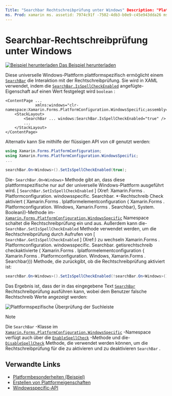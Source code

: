 ```yaml
---
Title: "Searchbar Rechtschreibprüfung unter Windows" Description: "Platform-Besonderheiten ermöglicht Ihnen die Nutzung von Funktionen, die nur auf einer bestimmten Plattform verfügbar sind, ohne dass benutzerdefinierte Renderer oder Effekte implementiert werden. In diesem Artikel wird erläutert, wie Sie das Windows-plattformspezifische verwenden, das es einer Suchleiste ermöglicht, mit der Rechtschreibprüfungs-Engine zu interagieren.
ms. Prod: xamarin ms. assetid: 7974c91f -7502-4db3-b0e9-c45e943dda26 ms. Technology: xamarin-Forms Author: davidbritch ms. Author: dabritch ms. Date: 10/24/2018 NO-LOC: [ Xamarin.Forms , Xamarin.Essentials ]
---
```


# <a name="searchbar-spell-check-on-windows"></a>Searchbar-Rechtschreibprüfung unter Windows

[![Beispiel herunterladen](~/media/shared/download.png) Das Beispiel herunterladen](https://docs.microsoft.com/samples/xamarin/xamarin-forms-samples/userinterface-platformspecifics)

Diese universelle Windows-Plattform plattformspezifisch ermöglicht einem [`SearchBar`](xref:Xamarin.Forms.SearchBar) die Interaktion mit der Rechtschreibprüfung. Sie wird in XAML verwendet, indem die [`SearchBar.IsSpellCheckEnabled`](xref:Xamarin.Forms.PlatformConfiguration.WindowsSpecific.SearchBar.IsSpellCheckEnabledProperty) angefügte-Eigenschaft auf einen Wert festgelegt wird `boolean` :

```xaml
<ContentPage ...
             xmlns:windows="clr-namespace:Xamarin.Forms.PlatformConfiguration.WindowsSpecific;assembly=Xamarin.Forms.Core">
    <StackLayout>
        <SearchBar ... windows:SearchBar.IsSpellCheckEnabled="true" />
        ...
    </StackLayout>
</ContentPage>
```

Alternativ kann Sie mithilfe der flüssigen API von c# genutzt werden:

```csharp
using Xamarin.Forms.PlatformConfiguration;
using Xamarin.Forms.PlatformConfiguration.WindowsSpecific;
...

searchBar.On<Windows>().SetIsSpellCheckEnabled(true);
```

Die- `SearchBar.On<Windows>` Methode gibt an, dass diese plattformspezifische nur auf der universelle Windows-Plattform ausgeführt wird. [ `SearchBar.SetIsSpellCheckEnabled` ] (Xref: Xamarin.Forms . Platformconfiguration. windowsspecific. Searchbar. *-Rechtschreib Check aktiviert ( Xamarin.Forms . Iplatformelementconfiguration { Xamarin.Forms . Platformconfiguration. Windows, Xamarin.Forms . Searchbar}, System. Boolean))-Methode im- [`Xamarin.Forms.PlatformConfiguration.WindowsSpecific`](xref:Xamarin.Forms.PlatformConfiguration.WindowsSpecific) Namespace schaltet die Rechtschreibprüfung ein und aus. Außerdem kann die- `SearchBar.SetIsSpellCheckEnabled` Methode verwendet werden, um die Rechtschreibprüfung durch Aufrufen von [ `SearchBar.GetIsSpellCheckEnabled` ] (Xref:) zu wechseln Xamarin.Forms . Platformconfiguration. windowsspecific. Searchbar. getisrechtschreib checkaktivierte ( Xamarin.Forms . Iplatformelementconfiguration { Xamarin.Forms . Platformconfiguration. Windows, Xamarin.Forms . Searchbar})) Methode, die zurückgibt, ob die Rechtschreibprüfung aktiviert ist:

```csharp
searchBar.On<Windows>().SetIsSpellCheckEnabled(!searchBar.On<Windows>().GetIsSpellCheckEnabled());
```

Das Ergebnis ist, dass der in das eingegebene Text [`SearchBar`](xref:Xamarin.Forms.SearchBar) Rechtschreibprüfung ausführen kann, wobei dem Benutzer falsche Rechtschreib Werte angezeigt werden:

![Plattformspezifische Überprüfung der Suchleiste](searchbar-spell-check-images/searchbar-spellcheck.png "Plattformspezifische Überprüfung der Suchleiste")

> [!NOTE]
> Die `SearchBar` -Klasse im [`Xamarin.Forms.PlatformConfiguration.WindowsSpecific`](xref:Xamarin.Forms.PlatformConfiguration.WindowsSpecific) -Namespace verfügt auch über die [`EnableSpellCheck`](xref:Xamarin.Forms.PlatformConfiguration.WindowsSpecific.SearchBar.EnableSpellCheck*) -Methode und die- [`DisableSpellCheck`](xref:Xamarin.Forms.PlatformConfiguration.WindowsSpecific.SearchBar.DisableSpellCheck*) Methode, die verwendet werden können, um die Rechtschreibprüfung für die zu aktivieren und zu deaktivieren `SearchBar` .

## <a name="related-links"></a>Verwandte Links

- [Platformbesonderheiten (Beispiel)](https://docs.microsoft.com/samples/xamarin/xamarin-forms-samples/userinterface-platformspecifics)
- [Erstellen von Plattformeigenschaften](~/xamarin-forms/platform/platform-specifics/index.md#creating-platform-specifics)
- [Windowsspecific-API](xref:Xamarin.Forms.PlatformConfiguration.WindowsSpecific)
